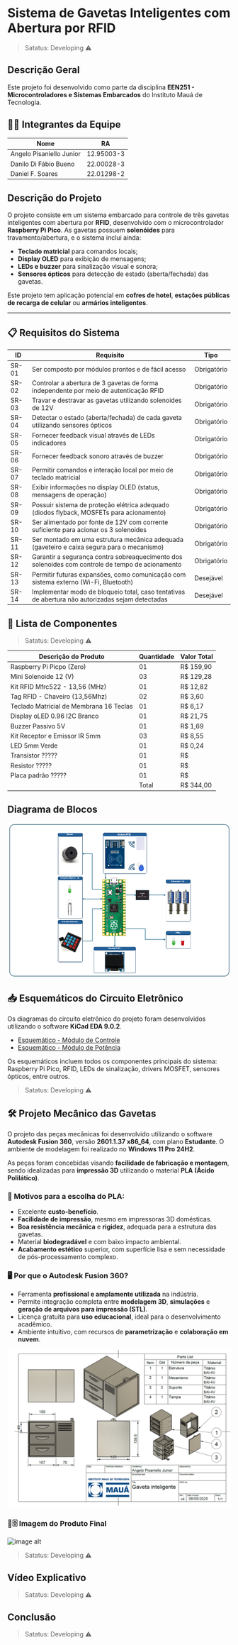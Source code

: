 # Sistema de Gavetas Inteligentes com Abertura por RFID

> Satatus: Developing ⚠️

## Descrição Geral
Este projeto foi desenvolvido como parte da disciplina **EEN251 - Microcontroladores e Sistemas Embarcados** do Instituto Mauá de Tecnologia.

## 👨‍💻 Integrantes da Equipe

| Nome                     | RA           |
|--------------------------|--------------|
| Angelo Pisaniello Junior | 12.95003-3   |
| Danilo Di Fábio Bueno    | 22.00028-3   |
| Daniel F. Soares         | 22.01298-2   |


## Descrição do Projeto

O projeto consiste em um sistema embarcado para controle de três gavetas inteligentes com abertura por **RFID**, desenvolvido com o microcontrolador **Raspberry Pi Pico**. As gavetas possuem **solenóides** para travamento/abertura, e o sistema inclui ainda:

- **Teclado matricial** para comandos locais;
- **Display OLED** para exibição de mensagens;
- **LEDs e buzzer** para sinalização visual e sonora;
- **Sensores ópticos** para detecção de estado (aberta/fechada) das gavetas.

Este projeto tem aplicação potencial em **cofres de hotel**, **estações públicas de recarga de celular** ou **armários inteligentes**.

---

## 📋 Requisitos do Sistema

| ID     | Requisito                                                                                         | Tipo         |
|--------|---------------------------------------------------------------------------------------------------|--------------|
| SR-01  | Ser composto por módulos prontos e de fácil acesso                                                | Obrigatório  |
| SR-02  | Controlar a abertura de 3 gavetas de forma independente por meio de autenticação RFID             | Obrigatório  |
| SR-03  | Travar e destravar as gavetas utilizando solenoides de 12V                                        | Obrigatório  |
| SR-04  | Detectar o estado (aberta/fechada) de cada gaveta utilizando sensores ópticos                     | Obrigatório  |
| SR-05  | Fornecer feedback visual através de LEDs indicadores                                              | Obrigatório  |
| SR-06  | Fornecer feedback sonoro através de buzzer                                                        | Obrigatório  |
| SR-07  | Permitir comandos e interação local por meio de teclado matricial                                 | Obrigatório  |
| SR-08  | Exibir informações no display OLED (status, mensagens de operação)                                | Obrigatório  |
| SR-09  | Possuir sistema de proteção elétrica adequado (diodos flyback, MOSFETs para acionamento)          | Obrigatório  |
| SR-10  | Ser alimentado por fonte de 12V com corrente suficiente para acionar os 3 solenoides              | Obrigatório  |
| SR-11  | Ser montado em uma estrutura mecânica adequada (gaveteiro e caixa segura para o mecanismo)        | Obrigatório  |
| SR-12  | Garantir a segurança contra sobreaquecimento dos solenoides com controle de tempo de acionamento  | Obrigatório  |
| SR-13  | Permitir futuras expansões, como comunicação com sistema externo (Wi-Fi, Bluetooth)               | Desejável    |
| SR-14  | Implementar modo de bloqueio total, caso tentativas de abertura não autorizadas sejam detectadas  | Desejável    |


## 📝 Lista de Componentes

> Satatus: Developing ⚠️
>
| Descrição do Produto                    | Quantidade | Valor Total |
|-----------------------------------------|------------|-------------|
| Raspberry Pi Picpo (Zero)               |     01     | R$ 159,90   |
| Mini Solenoide 12 (V)                   |     03     | R$ 129,28   |
| Kit RFID Mfrc522 - 13,56 (MHz)          |     01     | R$ 12,82    |
| Tag RFID - Chaveiro (13,56Mhz)          |     02     | R$ 3,60     |
| Teclado Matricial de Membrana 16 Teclas |     01     | R$ 6,17     |
| Display oLED 0.96 I2C Branco            |     01     | R$ 21,75    |
| Buzzer Passivo 5V                       |     01     | R$ 1,69     |
| Kit Receptor e Emissor IR 5mm           |     03     | R$ 8,55     |
| LED 5mm Verde                           |     01     | R$ 0,24     |
| Transistor   ?????                      |     01     | R$          |
| Resistor     ?????                      |     01     | R$          |
| Placa padrão ?????                      |     01     | R$          |
|                                         |      Total | R$ 344,00   |


## Diagrama de Blocos
![image alt](https://github.com/angelopisaniello/cofre-rfid-pico/blob/c4062b0324a2e89cb6f8d55536021832ba76cf56/PROJETO_V5.png)

## 📥 Esquemáticos do Circuito Eletrônico

Os diagramas do circuito eletrônico do projeto foram desenvolvidos utilizando o software **KiCad EDA 9.0.2**.

- [Esquemático - Módulo de Controle](https://github.com/angelopisaniello/cofre-rfid-pico/blob/main/Esquematico_eletronico/proj1_sch01.pdf)
- [Esquemático - Módulo de Potência](https://github.com/angelopisaniello/cofre-rfid-pico/blob/main/Esquematico_eletronico/proj1_sch02.pdf)

Os esquemáticos incluem todos os componentes principais do sistema: Raspberry Pi Pico, RFID, LEDs de sinalização, drivers MOSFET, sensores ópticos, entre outros.

> Satatus: Developing ⚠️

## 🛠️ Projeto Mecânico das Gavetas

O projeto das peças mecânicas foi desenvolvido utilizando o software **Autodesk Fusion 360**, versão **2601.1.37 x86_64**, com plano **Estudante**. O ambiente de modelagem foi realizado no **Windows 11 Pro 24H2**.

As peças foram concebidas visando **facilidade de fabricação e montagem**, sendo idealizadas para **impressão 3D** utilizando o material **PLA (Ácido Polilático)**.

### 🎯 Motivos para a escolha do PLA:
- Excelente **custo-benefício**.
- **Facilidade de impressão**, mesmo em impressoras 3D domésticas.
- **Boa resistência mecânica** e **rigidez**, adequada para a estrutura das gavetas.
- Material **biodegradável** e com baixo impacto ambiental.
- **Acabamento estético** superior, com superfície lisa e sem necessidade de pós-processamento complexo.

### 🖥️ Por que o Autodesk Fusion 360?
- Ferramenta **profissional e amplamente utilizada** na indústria.
- Permite integração completa entre **modelagem 3D**, **simulações** e **geração de arquivos para impressão (STL)**.
- Licença gratuita para **uso educacional**, ideal para o desenvolvimento acadêmico.
- Ambiente intuitivo, com recursos de **parametrização** e **colaboração em nuvem**.

![image alt](https://github.com/angelopisaniello/cofre-rfid-pico/blob/main/Folha_de_desenho_v2.png)

### 🔐🗄️ Imagem do Produto Final

![image alt](https://github.com/angelopisaniello/cofre-rfid-pico/blob/c5b64099f9fb3f7916a1c895a6baed32395207fb/Projeto%20Mec%C3%A2nico/Imagem_01.jpg)

> Satatus: Developing ⚠️

## Vídeo Explicativo

> Satatus: Developing ⚠️

## Conclusão

> Satatus: Developing ⚠️
